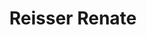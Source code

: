 ---
title: "Reisser Renate"
image: "images/absolventen/reisser_renate.jpg"
jobtitle: 
adresszeile1: Am Kanal 17
adresszeile2: A-2801 Katzelsdorf
email: renate.reisser@gmx.net
telefon: +43 699 814 758 24
telefon_techn: "+4369981475824"
webseite: https://achtsamleben.com
weight: 1
layout: absolventen
---